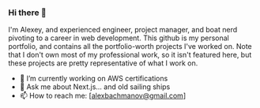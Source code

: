 ### Hi there 👋

I'm Alexey, and experienced engineer, project manager, and boat nerd pivoting to a career in web development. This github is my personal portfolio, and contains all the portfolio-worth projects I've worked on. Note that I don't own most of my professional work, so it isn't featured here, but these projects are pretty representative of what I work on.

- 🔭 I’m currently working on AWS certifications
- 💬 Ask me about Next.js... and old sailing ships
- 📫 How to reach me: [alexbachmanov@gmail.com]

<!--
**alexey-bachmanov/alexey-bachmanov** is a ✨ _special_ ✨ repository because its `README.md` (this file) appears on your GitHub profile.

Here are some ideas to get you started:

- 🔭 I’m currently working on ...
- 🌱 I’m currently learning ...
- 👯 I’m looking to collaborate on ...
- 🤔 I’m looking for help with ...
- 💬 Ask me about ...
- 📫 How to reach me: ...
- 😄 Pronouns: ...
- ⚡ Fun fact: ...
-->
